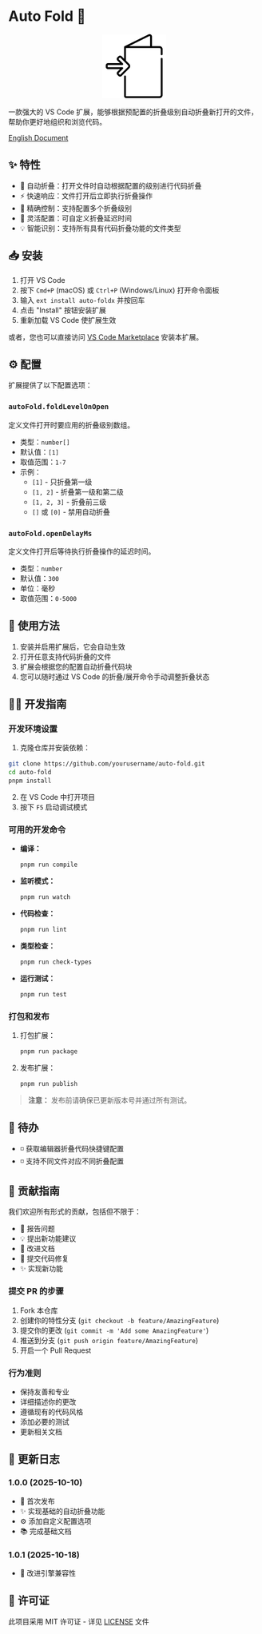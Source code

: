 # Auto Fold 📂

<div align="center">
  <img src="./images/auto-foldx.png" alt="Auto Fold Logo" width="128" height="128">
</div>

一款强大的 VS Code 扩展，能够根据预配置的折叠级别自动折叠新打开的文件，帮助你更好地组织和浏览代码。

[English Document](README.md)

## ✨ 特性

- 🚀 自动折叠：打开文件时自动根据配置的级别进行代码折叠
- ⚡️ 快速响应：文件打开后立即执行折叠操作
- 🎯 精确控制：支持配置多个折叠级别
- 🔧 灵活配置：可自定义折叠延迟时间
- 💡 智能识别：支持所有具有代码折叠功能的文件类型

## 📥 安装

1. 打开 VS Code
2. 按下 `Cmd+P` (macOS) 或 `Ctrl+P` (Windows/Linux) 打开命令面板
3. 输入 `ext install auto-foldx` 并按回车
4. 点击 "Install" 按钮安装扩展
5. 重新加载 VS Code 使扩展生效

或者，您也可以直接访问 [VS Code Marketplace](https://marketplace.visualstudio.com/items?itemName=ljt990218.auto-foldx) 安装本扩展。

## ⚙️ 配置

扩展提供了以下配置选项：

### `autoFold.foldLevelOnOpen`

定义文件打开时要应用的折叠级别数组。

- 类型：`number[]`
- 默认值：`[1]`
- 取值范围：`1-7`
- 示例：
  - `[1]` - 只折叠第一级
  - `[1, 2]` - 折叠第一级和第二级
  - `[1, 2, 3]` - 折叠前三级
  - `[]` 或 `[0]` - 禁用自动折叠

### `autoFold.openDelayMs`

定义文件打开后等待执行折叠操作的延迟时间。

- 类型：`number`
- 默认值：`300`
- 单位：毫秒
- 取值范围：`0-5000`

## 🚀 使用方法

1. 安装并启用扩展后，它会自动生效
2. 打开任意支持代码折叠的文件
3. 扩展会根据您的配置自动折叠代码块
4. 您可以随时通过 VS Code 的折叠/展开命令手动调整折叠状态

## 👨‍💻 开发指南

### 开发环境设置

1. 克隆仓库并安装依赖：

```bash
git clone https://github.com/yourusername/auto-fold.git
cd auto-fold
pnpm install
```

2. 在 VS Code 中打开项目
3. 按下 `F5` 启动调试模式

### 可用的开发命令

- **编译：**

  ```bash
  pnpm run compile
  ```

- **监听模式：**

  ```bash
  pnpm run watch
  ```

- **代码检查：**

  ```bash
  pnpm run lint
  ```

- **类型检查：**

  ```bash
  pnpm run check-types
  ```

- **运行测试：**
  ```bash
  pnpm run test
  ```

### 打包和发布

1. 打包扩展：

   ```bash
   pnpm run package
   ```

2. 发布扩展：
   ```bash
   pnpm run publish
   ```

> **注意：** 发布前请确保已更新版本号并通过所有测试。

## 🎯 待办

- ◽ 获取编辑器折叠代码快捷键配置
- ◽ 支持不同文件对应不同折叠配置

## 🤝 贡献指南

我们欢迎所有形式的贡献，包括但不限于：

- 🐛 报告问题
- 💡 提出新功能建议
- 📝 改进文档
- 🔧 提交代码修复
- ✨ 实现新功能

### 提交 PR 的步骤

1. Fork 本仓库
2. 创建你的特性分支 (`git checkout -b feature/AmazingFeature`)
3. 提交你的更改 (`git commit -m 'Add some AmazingFeature'`)
4. 推送到分支 (`git push origin feature/AmazingFeature`)
5. 开启一个 Pull Request

### 行为准则

- 保持友善和专业
- 详细描述你的更改
- 遵循现有的代码风格
- 添加必要的测试
- 更新相关文档

## 📝 更新日志

### 1.0.0 (2025-10-10)

- 🎉 首次发布
- ✨ 实现基础的自动折叠功能
- ⚙️ 添加自定义配置选项
- 📚 完成基础文档

### 1.0.1 (2025-10-18)

- 🔧 改进引擎兼容性

## 📄 许可证

此项目采用 MIT 许可证 - 详见 [LICENSE](LICENSE) 文件
